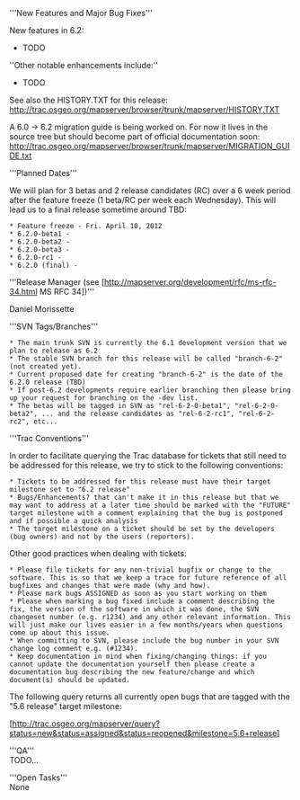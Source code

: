 '''New Features and Major Bug Fixes'''                                                                                                                                                                                                                                                                     
                                                                                                                                                                                                                                                                                                           
New features in 6.2:                                                                                                                                                                                                                                                                                       
                                                                                                                                                                                                                                                                                                           
  * TODO                                                                                                                                                                                                                                                                                                   
                                                                                                                                                                                                                                                                                                           
''Other notable enhancements include:''                                                                                                                                                                                                                                                                    
                                                                                                                                                                                                                                                                                                           
  * TODO                                                                                                                                                                                                                                                                                                   
                                                                                                                                                                                                                                                                                                           
See also the HISTORY.TXT for this release: http://trac.osgeo.org/mapserver/browser/trunk/mapserver/HISTORY.TXT                                                                                                                                                                                             
                                                                                                                                                                                                                                                                                                           
A 6.0 -> 6.2 migration guide is being worked on. For now it lives in the source tree but should become part of official documentation soon:                                                                                                                                                                
http://trac.osgeo.org/mapserver/browser/trunk/mapserver/MIGRATION_GUIDE.txt                                                                                                                                                                                                                                
                                                                                                                                                                                                                                                                                                           
'''Planned Dates'''                                                                                                                                                                                                                                                                                        
                                                                                                                                                                                                                                                                                                           
We will plan for 3 betas and 2 release candidates (RC) over a 6 week period after the feature freeze (1 beta/RC per week each Wednesday). This will lead us to a final release sometime around TBD:                                                                                                        
                                                                                                                                                                                                                                                                                                           
    * Feature freeze - Fri. April 10, 2012                                                                                                                                                                                                                                                                 
    * 6.2.0-beta1 -                                                                                                                                                                                                                                                                                        
    * 6.2.0-beta2 -                                                                                                                                                                                                                                                                                        
    * 6.2.0-beta3 -                                                                                                                                                                                                                                                                                        
    * 6.2.0-rc1 -                                                                                                                                                                                                                                                                                          
    * 6.2.0 (final) -                                                                                                                                                                                                                                                                                      
                                                                                                                                                                                                                                                                                                           
'''Release Manager (see [http://mapserver.org/development/rfc/ms-rfc-34.html MS RFC 34])'''                                                                                                                                                                                                                
                                                                                                                                                                                                                                                                                                           
 Daniel Morissette                                                                                                                                                                                                                                                                                         
                                                                                                                                                                                                                                                                                                           
'''SVN Tags/Branches'''                                                                                                                                                                                                                                                                                    
                                                                                                                                                                                                                                                                                                           
    * The main trunk SVN is currently the 6.1 development version that we plan to release as 6.2                                                                                                                                                                                                           
    * The stable SVN branch for this release will be called "branch-6-2" (not created yet).                                                                                                                                                                                                                
    * Current proposed date for creating "branch-6-2" is the date of the 6.2.0 release (TBD)                                                                                                                                                                                                               
    * If post-6.2 developments require earlier branching then please bring up your request for branching on the -dev list.                                                                                                                                                                                 
    * The betas will be tagged in SVN as "rel-6-2-0-beta1", "rel-6-2-0-beta2", ... and the release candidates as "rel-6-2-rc1", "rel-6-2-rc2", etc...                                                                                                                                                      
                                                                                                                                                                                                                                                                                                           
'''Trac Conventions'''                                                                                                                                                                                                                                                                                     
                                                                                                                                                                                                                                                                                                           
In order to facilitate querying the Trac database for tickets that still need to be addressed for this release, we try to stick to the following conventions:                                                                                                                                              
                                                                                                                                                                                                                                                                                                           
    * Tickets to be addressed for this release must have their target milestone set to "6.2 release"                                                                                                                                                                                                       
    * Bugs/Enhancements? that can't make it in this release but that we may want to address at a later time should be marked with the "FUTURE" target milestone with a comment explaining that the bug is postponed and if possible a quick analysis                                                       
    * The target milestone on a ticket should be set by the developers (bug owners) and not by the users (reporters).                                                                                                                                                                                      
                                                                                                                                                                                                                                                                                                           
Other good practices when dealing with tickets:                                                                                                                                                                                                                                                            
                                                                                                                                                                                                                                                                                                           
    * Please file tickets for any non-trivial bugfix or change to the software. This is so that we keep a trace for future reference of all bugfixes and changes that were made (why and how).                                                                                                             
    * Please mark bugs ASSIGNED as soon as you start working on them                                                                                                                                                                                                                                       
    * Please when marking a bug fixed include a comment describing the fix, the version of the software in which it was done, the SVN changeset number (e.g. r1234) and any other relevant information. This will just make our lives easier in a few months/years when questions come up about this issue.
    * When committing to SVN, please include the bug number in your SVN change log comment e.g. (#1234).                                                                                                                                                                                                   
    * Keep documentation in mind when fixing/changing things: if you cannot update the documentation yourself then please create a documentation bug describing the new feature/change and which document(s) should be updated.                                                                            
                                                                                                                                                                                                                                                                                                           
The following query returns all currently open bugs that are tagged with the "5.6 release" target milestone:                                                                                                                                                                                               
                                                                                                                                                                                                                                                                                                           
 [http://trac.osgeo.org/mapserver/query?status=new&status=assigned&status=reopened&milestone=5.6+release]                                                                                                                                                                                                  
                                                                                                                                                                                                                                                                                                           
'''QA'''                                                                                                                                                                                                                                                                                                   
 TODO...                                                                                                                                                                                                                                                                                                   
                                                                                                                                                                                                                                                                                                           
'''Open Tasks'''                                                                                                                                                                                                                                                                                           
 None
